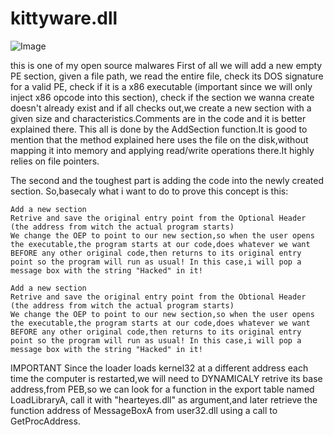 # kittyware.dll
![Image](https://cdn.discordapp.com/attachments/1261466827968745492/1277691700244123721/d1772bf5-b2ea-468f-9b6a-a208e1beaa9c.jpg?ex=66ce169f&is=66ccc51f&hm=387f1b13f0552d6118889a8be8017f2da3c80b07278e11620af7b11a0cef5345&)

this is one of my open source malwares
First of all we will add a new empty PE section, given a file path, we read the entire file, check its DOS signature for a valid PE, check if it is a x86 executable (important since we will only inject x86 opcode into this section), check if the section we wanna create doesn't already exist and if all checks out,we create a new section with a given size and characteristics.Comments are in the code and it is better explained there.
This all is done by the AddSection function.It is good to mention that the method explained here uses the file on the disk,without mapping it into memory and applying read/write operations there.It highly relies on file pointers.

The second and the toughest part is adding the code into the newly created section.
So,basecaly what i want to do to prove this concept is this:

    Add a new section
    Retrive and save the original entry point from the Optional Header (the address from witch the actual program starts)
    We change the OEP to point to our new section,so when the user opens the executable,the program starts at our code,does whatever we want BEFORE any other original code,then returns to its original entry point so the program will run as usual! In this case,i will pop a message box with the string "Hacked" in it!

    Add a new section
    Retrive and save the original entry point from the Obtional Header (the address from witch the actual program starts)
    We change the OEP to point to our new section,so when the user opens the executable,the program starts at our code,does whatever we want BEFORE any other original code,then returns to its original entry point so the program will run as usual! In this case,i will pop a message box with the string "Hacked" in it!

IMPORTANT
Since the loader loads kernel32 at a different address each time the computer is restarted,we will need to DYNAMICALY retrive its base address,from PEB,so we can look for a function in the export table named LoadLibraryA, call it with "hearteyes.dll" as argument,and later retrieve the function address of MessageBoxA from user32.dll using a call to GetProcAddress.
